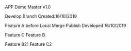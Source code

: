 APP Demo Master v1.0

Develop Branch
Created:16/10/2019

Feature A before Local Merge Publish
Developed 16/10/2019

Feature C
Feature B

Feature B21
Feature C2
